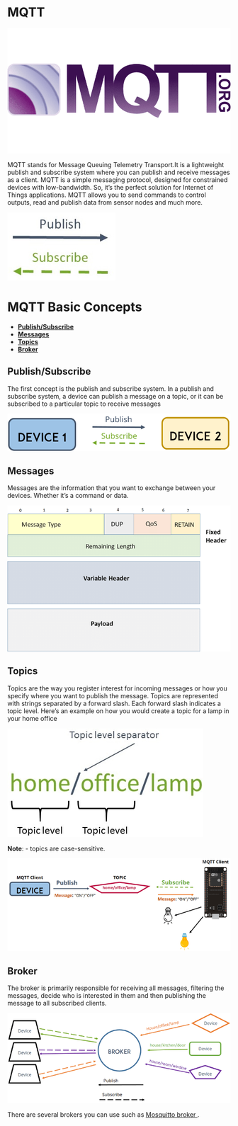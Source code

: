 # MQTT 
![Mq](assignments/Assets/MQTT.png)

MQTT stands for Message Queuing Telemetry Transport.It is a lightweight publish and subscribe system where you can publish and receive messages as a client.
MQTT is a simple messaging protocol, designed for constrained devices with low-bandwidth. So, it’s the perfect solution for Internet of Things applications. 
MQTT allows you to send commands to control outputs, read and publish data from sensor nodes and much more.

![lo](assignments/Assets/publish-and-subscribe.jpg)

# MQTT Basic Concepts

- [**Publish/Subscribe**](#publishsubscribe)
- [**Messages**](#messages)
- [**Topics**](#topics)
- [**Broker**](#broker)


## Publish/Subscribe

The first concept is the publish and subscribe system. In a publish and subscribe system, a device can publish a message on a topic,
or it can be subscribed to a particular topic to receive messages

![lo](assignments/Assets/publish-subscribe.png)


## Messages

Messages are the information that you want to exchange between your devices. Whether it’s a command or data.

![lo](assignments/Assets/Structure-of-an-MQTT-message.png)

## Topics

Topics are the way you register interest for incoming messages or how you specify where you want to publish the message.
Topics are represented with strings separated by a forward slash. Each forward slash indicates a topic level. 
Here’s an example on how you would create a topic for a lamp in your home office

![lo](assignments/Assets/5mqtt-topics.jpg)

**Note**: - topics are case-sensitive.

![lo](assignments/Assets/publish-subscribe-example.png)


## Broker

The broker is primarily responsible for receiving all messages, filtering the messages,
decide who is interested in them and then publishing the message to all subscribed clients.

![lo](assignments/Assets/mqtt_broker.png)

There are several brokers you can use such as  [Mosquitto broker ](https://mosquitto.org/).



